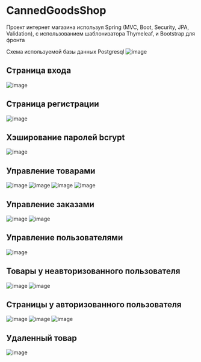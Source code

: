 # CannedGoodsShop

Проект интернет магазина используя Spring (MVC, Boot, Security, JPA, Validation), с использованием шаблонизатора Thymeleaf, и Bootstrap для фронта

Схема используемой базы данных Postgresql
![image](https://user-images.githubusercontent.com/44460590/231834597-3a085b52-db45-4cd1-ba7d-593c7ecb90b9.png)


## Страница входа
![image](https://user-images.githubusercontent.com/44460590/231833815-f64a071b-c51a-40b4-872a-22378a5aa793.png)

## Страница регистрации
![image](https://user-images.githubusercontent.com/44460590/231833881-80198020-5f47-44a0-8cc8-fc83b8052ea4.png)

## Хэширование паролей bcrypt
![image](https://user-images.githubusercontent.com/44460590/231833959-290f3510-a296-4957-bf82-4d1c459db912.png)

## Управление товарами
![image](https://user-images.githubusercontent.com/44460590/231834000-2bca097a-6d8e-4f0e-975a-545cbd67a1b2.png)
![image](https://user-images.githubusercontent.com/44460590/231834050-5fd3dd17-aa35-466d-ba50-917321f5b57f.png)
![image](https://user-images.githubusercontent.com/44460590/231834062-ca747a1f-65d7-4881-85fa-74e653230b07.png)
![image](https://user-images.githubusercontent.com/44460590/231834086-30f01628-43f8-473c-8026-d5324cd4cfdb.png)

## Управление заказами
![image](https://user-images.githubusercontent.com/44460590/233611694-31d17eea-4e09-4a6d-a746-d835b953e0f7.png)
![image](https://user-images.githubusercontent.com/44460590/233611739-04113a1f-588c-4282-b2a0-f8eb3a139df4.png)

## Управление пользователями
![image](https://user-images.githubusercontent.com/44460590/231834213-2ed5af9a-47f3-4a18-9d64-706fb9f8e006.png)

## Товары у неавторизованного пользователя
![image](https://user-images.githubusercontent.com/44460590/233611857-633662f5-73fd-48ca-b1d9-d6373bfe7375.png)
![image](https://user-images.githubusercontent.com/44460590/233611902-0f21b188-3ef6-41e9-add3-580f40e35124.png)

## Страницы у авторизованного пользователя
![image](https://user-images.githubusercontent.com/44460590/233611958-f97b899d-4f5a-4377-8c44-8fa4107addab.png)
![image](https://user-images.githubusercontent.com/44460590/233612034-914b5ead-d77f-42f3-ac71-3480438d3cd8.png)
![image](https://user-images.githubusercontent.com/44460590/233612053-a18b5afe-6463-458a-af9f-d8c50a58a4d1.png)

## Удаленный товар
![image](https://user-images.githubusercontent.com/44460590/233612108-52885623-b0f7-44c7-83d3-e3b6381140f5.png)



